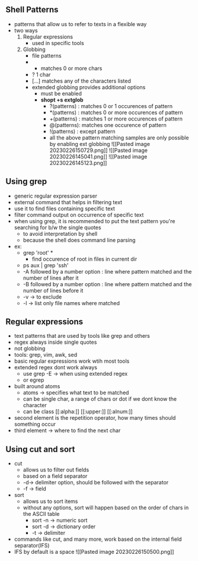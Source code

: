 ## Shell Patterns
- patterns that allow us to refer to texts in a flexible way
- two ways
	1. Regular expressions
		- used in specific tools
	2. Globbing
		- file patterns
		- * matches 0 or more chars
		- ? 1 char
		- [...] matches any of the characters listed
		- extended globbing provides additional options
			- must be enabled
			- **shopt +s extglob**
				- ?(patterns) : matches 0 or 1 occurences of pattern
				- \*(patterns) : matches 0 or more occurences of pattern
				- +(patterns) : matches 1 or more occurences of pattern
				- @(patterns): matches one occurence of pattern
				- !(patterns) : except pattern
				- all the above pattern matching samples are only possible by enabling ext globbing
![[Pasted image 20230226150729.png]]
![[Pasted image 20230226145041.png]]
![[Pasted image 20230226145123.png]]
## Using grep
- generic regular expression parser
- external command that helps in filtering text
- use it to find files containing specific text
- filter command output on occurrence of specific text
- when using grep, it is recommended to put the text pattern you're searching for b/w the single quotes
	- to avoid interpretation by shell
	- because the shell does command line parsing
- ex:
	- grep 'root' *
		- find occurence of root in files in current dir
	- ps aux | grep 'ssh'
	- -A followed by a number option : line where pattern matched and the number of lines after it
	- -B followed by a number option : line where pattern matched and the number of lines before it
	- -v -> to exclude
	- -l -> list only file names where matched

## Regular expressions
- text patterns that are used by tools like grep and others
- regex always inside single quotes
- not globbing
- tools: grep, vim, awk, sed
- basic regular expressions work wtih most tools
- extended regex dont work always
	- use grep -E -> when using extended regex
	- or egrep
- built around atoms
	- atoms -> specifies what text to be matched
	- can be single char, a range of chars or dot if we dont know the character
	- can be class \[\[:alpha:]] \[\[:upper:]] \[\[:alnum:]] 
- second element is the repetition operator, how many times should something occur
- third element -> where to find the next char

## Using cut and sort
- cut
	- allows us to filter out fields
	- based on a field separator
	- -d-> delimiter option, should be followed with the separator
	- -f -> field
- sort
	- allows us to sort items
	- without any options, sort will happen based on the order of chars in the ASCII table
		- sort -n -> numeric sort
		- sort -d -> dictionary order
		- -t -> delimiter
- commands like cut, and many more, work based on the internal field separator(IFS)
- IFS by default is a space
![[Pasted image 20230226150500.png]]